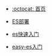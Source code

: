 - [:octocat: 首页](/README)

- [ES部署](/md/es/ES部署手册.md)
- [es快速入门](/md/es/es快速手册.md)
- [easy-es入门](/md/es/easy-es入门.md)